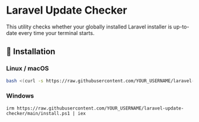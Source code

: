 # Laravel Update Checker

This utility checks whether your globally installed Laravel installer is up-to-date every time your terminal starts.

## 🔧 Installation

### Linux / macOS

```bash
bash <(curl -s https://raw.githubusercontent.com/YOUR_USERNAME/laravel-update-checker/main/install.sh)
```


### Windows
```
irm https://raw.githubusercontent.com/YOUR_USERNAME/laravel-update-checker/main/install.ps1 | iex
```


